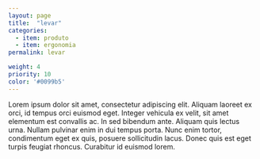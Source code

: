 ```yaml
---
layout: page
title:  "levar"
categories:
  - item: produto
  - item: ergonomia
permalink: levar

weight: 4
priority: 10
color: '#0099b5'
---
```


Lorem ipsum dolor sit amet, consectetur adipiscing elit. Aliquam laoreet ex orci, id tempus orci euismod eget. Integer vehicula ex velit, sit amet elementum est convallis ac. In sed bibendum ante. Aliquam quis lectus urna. Nullam pulvinar enim in dui tempus porta. Nunc enim tortor, condimentum eget ex quis, posuere sollicitudin lacus. Donec quis est eget turpis feugiat rhoncus. Curabitur id euismod lorem.
